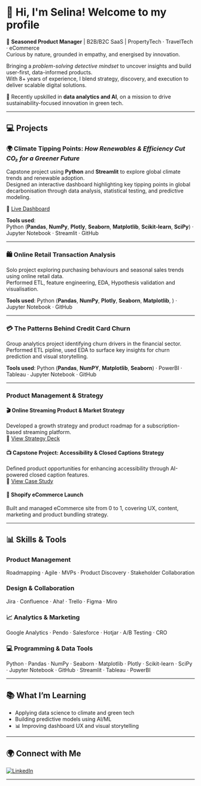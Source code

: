 


# 👋 Hi, I'm Selina! Welcome to my profile 

🚀 **Seasoned Product Manager** | B2B/B2C SaaS | PropertyTech · TravelTech · eCommerce  
Curious by nature, grounded in empathy, and energised by innovation.  

Bringing a *problem-solving detective mindset* to uncover insights and build user-first, data-informed products.  
With 8+ years of experience, I blend strategy, discovery, and execution to deliver scalable digital solutions.

🌱 Recently upskilled in **data analytics and AI**, on a mission to drive sustainability-focused innovation in green tech.

---

## 💻 Projects

### 🌍 Climate Tipping Points: *How Renewables & Efficiency Cut CO₂ for a Greener Future*  
Capstone project using **Python** and **Streamlit** to explore global climate trends and renewable adoption.  
Designed an interactive dashboard highlighting key tipping points in global decarbonisation through data analysis, statistical testing, and predictive modeling.


🔗 [Live Dashboard](https://climatetippingpoints.streamlit.app/)

**Tools used**:  
Python (**Pandas**, **NumPy**, **Plotly**, **Seaborn**, **Matplotlib**, **Scikit-learn**, **SciPy**) · Jupyter Notebook · Streamlit · GitHub

---

### 🛍️ Online Retail Transaction Analysis  
Solo project exploring purchasing behaviours and seasonal sales trends using online retail data.  
Performed ETL, feature engineering, EDA, Hypothesis validation and visualisation.

**Tools used**: 
Python (**Pandas**, **NumPy**, **Plotly**, **Seaborn**, **Matplotlib**, ) · Jupyter Notebook · GitHub

---

### 💳 The Patterns Behind Credit Card Churn  
Group analytics project identifying churn drivers in the financial sector.  
Performed ETL pipline, used EDA to surface key insights for churn prediction and visual storytelling.

**Tools used**: 
Python (**Pandas**, **NumPY**, **Matplotlib**, **Seaborn**) · PowerBI · Tableau ·  Jupyter Notebook · GitHub

---

### Product Management & Strategy

#### 🎬 Online Streaming Product & Market Strategy  
Developed a growth strategy and product roadmap for a subscription-based streaming platform.  
🔗 [View Strategy Deck](https://bit.ly/3HkkDoP)

#### 📺 Capstone Project: Accessibility & Closed Captions Strategy  
Defined product opportunities for enhancing accessibility through AI-powered closed caption features.  
🔗 [View Case Study](https://bit.ly/4mlYOFv)

#### 🛒 Shopify eCommerce Launch  
Built and managed eCommerce site from 0 to 1, covering UX, content, marketing and product bundling strategy.

---

## 📊 Skills & Tools

###  Product Management  
Roadmapping · Agile · MVPs · Product Discovery · Stakeholder Collaboration

###  Design & Collaboration  
Jira · Confluence · Aha! · Trello · Figma · Miro

### 📈 Analytics & Marketing  
Google Analytics · Pendo · Salesforce · Hotjar · A/B Testing · CRO

### 💻 Programming & Data Tools  
Python · Pandas · NumPy · Seaborn · Matplotlib · Plotly · Scikit-learn · SciPy · Jupyter Notebook ·  GitHub · Streamlit · Tableau · PowerBI


---

## 📚 What I’m Learning

-  Applying data science to climate and green tech  
-  Building predictive models using AI/ML  
- 📊 Improving dashboard UX and visual storytelling

---

## 🌍 Connect with Me

[![LinkedIn](https://img.shields.io/badge/LinkedIn-blue?logo=linkedin)](https://www.linkedin.com/in/selinafischer/)  


---


